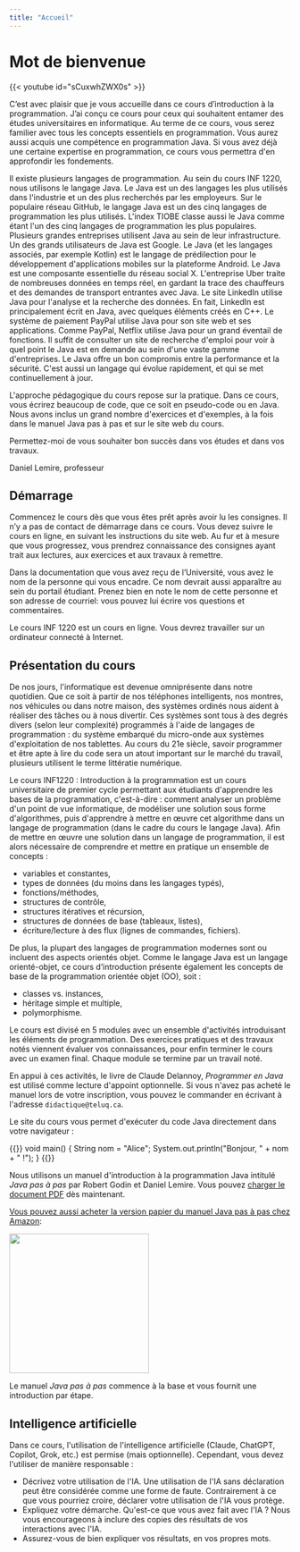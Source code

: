 ```yaml
---
title: "Accueil"
---
```


# Mot de bienvenue


{{< youtube id="sCuxwhZWX0s" >}}

C’est avec plaisir que je vous accueille dans ce cours d’introduction à la programmation. J’ai conçu ce cours pour ceux qui souhaitent entamer des études universitaires en informatique. Au terme de ce cours, vous serez familier
avec tous les concepts essentiels en programmation. Vous aurez aussi acquis une compétence en programmation Java. Si
vous avez déjà une certaine expertise en programmation, ce cours vous permettra d'en approfondir les fondements.


Il existe plusieurs langages de programmation. Au sein du cours INF 1220, nous utilisons le langage Java. Le Java est un des langages les plus utilisés dans l'industrie et un des plus recherchés par les employeurs. Sur le populaire réseau GitHub, le langage Java est un des cinq langages de programmation les plus utilisés. L'index TIOBE classe aussi le Java comme étant l'un des cinq langages de programmation les plus populaires. Plusieurs grandes entreprises utilisent Java au sein de leur infrastructure. Un des grands utilisateurs de Java est Google. Le Java (et les langages associés, par exemple Kotlin) est le langage de prédilection pour le développement d'applications mobiles sur la plateforme Android. Le Java est une composante essentielle du réseau social X. L'entreprise Uber traite de nombreuses données en temps réel, en gardant la trace des chauffeurs et des demandes de transport entrantes avec Java. Le site LinkedIn utilise Java pour l'analyse et la recherche des données. En fait, LinkedIn est principalement écrit en Java, avec quelques éléments créés en C++. Le système de paiement PayPal utilise Java pour son site web et ses applications. Comme PayPal, Netflix utilise Java pour un grand éventail de fonctions. Il suffit de consulter un site de recherche d'emploi pour voir à quel point le Java est en demande au sein d'une vaste gamme d'entreprises. Le Java offre un bon compromis entre la performance et la sécurité. C'est aussi un langage qui évolue rapidement, et qui se met continuellement à jour.


L'approche pédagogique du cours repose sur la pratique. Dans ce cours, vous écrirez beaucoup de code, que ce soit en
pseudo-code ou en Java. Nous avons inclus un grand nombre d'exercices et d'exemples, à la fois dans le manuel Java pas à
pas et sur le site web du cours.


Permettez-moi de vous souhaiter bon succès dans vos études et dans vos travaux.

Daniel Lemire, professeur

## Démarrage

Commencez le cours dès que vous êtes prêt après avoir lu les consignes. Il n’y a pas de contact de démarrage dans ce cours. Vous devez suivre le cours en ligne, en suivant les instructions du site web. Au fur et à mesure que vous progressez, vous prendrez connaissance des consignes ayant trait aux lectures, aux exercices et aux travaux à remettre.

Dans la documentation que vous avez reçu de l’Université, vous avez le nom de la personne qui vous encadre. Ce nom devrait aussi apparaître au sein du portail étudiant. Prenez bien en note le nom de cette personne et son adresse de courriel: vous pouvez lui écrire vos questions et commentaires.

Le cours INF 1220 est un cours en ligne. Vous devrez travailler sur un ordinateur connecté à Internet.


## Présentation du cours

De nos jours, l'informatique est devenue omniprésente dans notre quotidien. Que ce soit à partir de nos téléphones intelligents, nos montres, nos véhicules ou dans notre maison, des systèmes ordinés nous aident à réaliser des tâches ou à nous divertir. Ces systèmes sont tous à des degrés divers (selon leur complexité) programmés à l'aide de langages de programmation : du système embarqué du micro-onde aux systèmes d'exploitation de nos tablettes. Au cours du 21e siècle, savoir programmer et être apte à lire du code sera un atout important sur le marché du travail, plusieurs utilisent le terme littératie numérique.

Le cours INF1220 : Introduction à la programmation est un cours universitaire de premier cycle permettant aux étudiants d'apprendre les bases de la programmation, c'est-à-dire : comment analyser un problème d'un point de vue informatique, de modéliser une solution sous forme d'algorithmes, puis d'apprendre à mettre en œuvre cet algorithme dans un langage de programmation (dans le cadre du cours le langage Java). Afin de mettre en œuvre une solution dans un langage de programmation, il est alors nécessaire de comprendre et mettre en pratique un ensemble de concepts :

- variables et constantes,
- types de données (du moins dans les langages typés),
- fonctions/méthodes,
- structures de contrôle,
- structures itératives et récursion,
- structures de données de base (tableaux, listes),
- écriture/lecture à des flux (lignes de commandes, fichiers).

De plus, la plupart des langages de programmation modernes sont ou incluent des aspects orientés objet. Comme le langage Java est un langage orienté-objet, ce cours d’introduction présente également les concepts de base de la programmation orientée objet (OO), soit :

- classes vs. instances,
- héritage simple et multiple,
- polymorphisme.

Le cours est divisé en 5 modules avec un ensemble d'activités introduisant les éléments de programmation. Des exercices pratiques et des travaux notés viennent évaluer vos connaissances, pour enfin terminer le cours avec un examen final. Chaque module se termine par un travail noté.

En appui à ces activités, le livre de Claude Delannoy, *Programmer en Java* est utilisé comme lecture d'appoint optionnelle. Si vous n'avez pas acheté le manuel lors de votre inscription, vous pouvez le commander en écrivant à l'adresse `didactique@teluq.ca`.

Le site du cours vous permet d'exécuter du code Java directement dans votre 
navigateur&nbsp;: 

{{<inlineJava path="Main.java" lang="java" >}}
void main() {
    String nom = "Alice";
    System.out.println("Bonjour, " + nom + " !");
}
{{</inlineJava>}}

Nous utilisons un manuel d'introduction à la programmation Java intitulé *Java pas à pas* par Robert Godin et Daniel Lemire. Vous pouvez [charger le document PDF](https://raw.githubusercontent.com/RobertGodin/JavaPasAPas/master/JavaPasAPas.pdf) dès maintenant.

[Vous pouvez aussi acheter la version papier du manuel Java pas à pas chez Amazon](https://www.amazon.ca/Java-pas-Introduction-programmation-langage/dp/B0CR7RW87Y/):

<div><a href="https://www.amazon.ca/Java-pas-Introduction-programmation-langage/dp/B0CR7RW87Y/"><img src="https://m.media-amazon.com/images/I/61tnblFlmmL._SL1499_.jpg" width="250px" style="margin-left:auto; margin-right:auto;"></a></div>

Le manuel *Java pas à pas* commence à la base et vous fournit une introduction par étape.




## Intelligence artificielle


<p>Dans ce cours, l'utilisation de l'intelligence artificielle (Claude, ChatGPT, Copilot, Grok, etc.) est permise (mais optionnelle). Cependant, vous devez l'utiliser de manière responsable&nbsp;:</p>
<ul>
<li>Décrivez votre utilisation de l'IA.  Une utilisation de l'IA sans déclaration peut être considérée comme une forme de faute. Contrairement à ce que vous pourriez croire, déclarer votre utilisation de l'IA vous protège.</li>
<li>Expliquez votre démarche. Qu'est-ce que vous avez fait avec l'IA&nbsp;? Nous vous encourageons à inclure des copies des résultats de vos interactions avec l'IA.</li> 
<li>Assurez-vous de bien expliquer vos résultats, en vos propres mots.</li>
</ul>